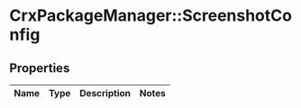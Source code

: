 # CrxPackageManager::ScreenshotConfig

## Properties
Name | Type | Description | Notes
------------ | ------------- | ------------- | -------------


